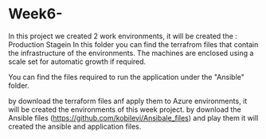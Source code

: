 # Week6-
In this project we created 2 work environments, it will be created the :
Production
Stagein
In this folder you can find the terrafrom files that contain the infrastructure of the environments.
The machines are enclosed using a scale set for automatic growth if required.

You can find the files required to run the application under the "Ansible" folder.

by download the terraform files anf apply them to Azure environments, it will be created the environments of this week project.
by download the Ansible files (https://github.com/kobilevi/Ansibale_files) and play them it will created the ansible and application files.

